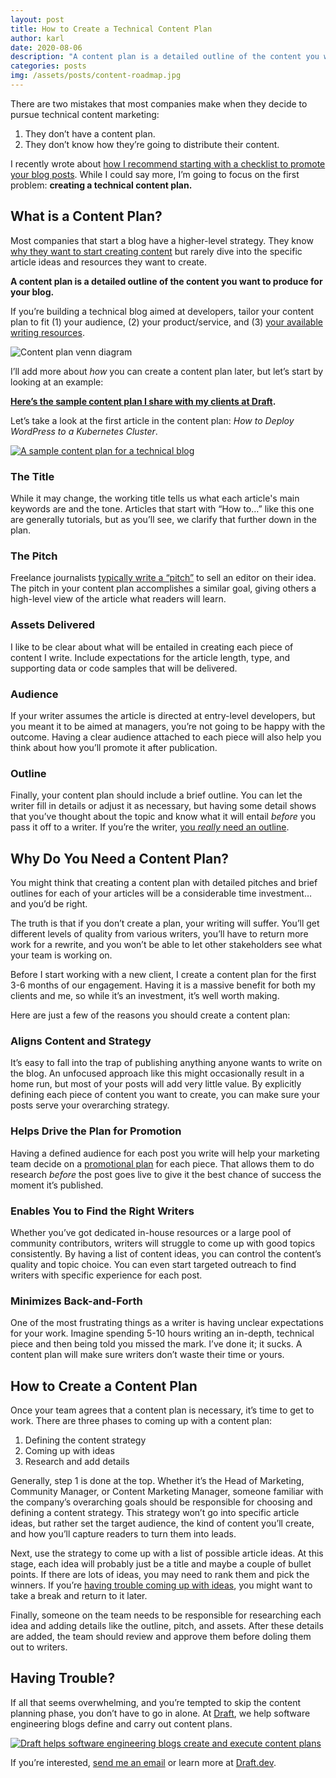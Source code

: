 ```yaml
---
layout: post
title: How to Create a Technical Content Plan
author: karl
date: 2020-08-06
description: "A content plan is a detailed outline of the content you want to produce for your blog. Having one will ensure your writers can execute on each piece you assign to them."
categories: posts
img: /assets/posts/content-roadmap.jpg
---
```


There are two mistakes that most companies make when they decide to pursue technical content marketing:

1. They don’t have a content plan.
2. They don’t know how they’re going to distribute their content.

I recently wrote about [how I recommend starting with a checklist to promote your blog posts](https://draft.dev/learn/posts/promotion). While I could say more, I’m going to focus on the first problem: **creating a technical content plan.**

## What is a Content Plan?
Most companies that start a blog have a higher-level strategy. They know [why they want to start creating content](https://draft.dev/learn/posts/three-questions) but rarely dive into the specific article ideas and resources they want to create.

**A content plan is a detailed outline of the content you want to produce for your blog.**

If you’re building a technical blog aimed at developers, tailor your content plan to fit (1) your audience, (2) your product/service, and (3) [your available writing resources](https://draft.dev/learn/posts/finding-motivating-writers).

![Content plan venn diagram](https://paper-attachments.dropbox.com/s_F441E89054A83B57C041C1D17C348447452B95959CF9639B694895FA57FBCD37_1596741802868_technical+content+venn+diagram.jpg)

I’ll add more about *how* you can create a content plan later, but let’s start by looking at an example:

[**Here’s the sample content plan I share with my clients at Draft**](https://docs.google.com/document/d/1c34luitmM8_njnjMBb-_oLkrSUGd_YNUyfl18bYJKkw/edit?usp=sharing)**.** 

Let’s take a look at the first article in the content plan: *How to Deploy WordPress to a Kubernetes Cluster*.

[![A sample content plan for a technical blog](https://paper-attachments.dropbox.com/s_F441E89054A83B57C041C1D17C348447452B95959CF9639B694895FA57FBCD37_1596677660238_Screen+Shot+2020-08-05+at+8.34.04+PM.png)]((https://docs.google.com/document/d/1c34luitmM8_njnjMBb-_oLkrSUGd_YNUyfl18bYJKkw/edit?usp=sharing))

<!-- signup -->

### The Title
While it may change, the working title tells us what each article's main keywords are and the tone. Articles that start with “How to…” like this one are generally tutorials, but as you’ll see, we clarify that further down in the plan.

### The Pitch
Freelance journalists [typically write a “pitch”](https://genprogress.org/how-to-write-a-pitch/) to sell an editor on their idea. The pitch in your content plan accomplishes a similar goal, giving others a high-level view of the article what readers will learn.

### Assets Delivered
I like to be clear about what will be entailed in creating each piece of content I write. Include expectations for the article length, type, and supporting data or code samples that will be delivered.

### Audience
If your writer assumes the article is directed at entry-level developers, but you meant it to be aimed at managers, you’re not going to be happy with the outcome. Having a clear audience attached to each piece will also help you think about how you’ll promote it after publication.

### Outline
Finally, your content plan should include a brief outline. You can let the writer fill in details or adjust it as necessary, but having some detail shows that you’ve thought about the topic and know what it will entail *before* you pass it off to a writer. If you’re the writer, [you *really* need an outline](https://education.seattlepi.com/importance-doing-outline-prior-writing-3570.html).

## Why Do You Need a Content Plan?
You might think that creating a content plan with detailed pitches and brief outlines for each of your articles will be a considerable time investment…and you’d be right.

The truth is that if you don’t create a plan, your writing will suffer. You’ll get different levels of quality from various writers, you’ll have to return more work for a rewrite, and you won’t be able to let other stakeholders see what your team is working on.

Before I start working with a new client, I create a content plan for the first 3-6 months of our engagement. Having it is a massive benefit for both my clients and me, so while it’s an investment, it’s well worth making.

Here are just a few of the reasons you should create a content plan:

### Aligns Content and Strategy
It’s easy to fall into the trap of publishing anything anyone wants to write on the blog. An unfocused approach like this might occasionally result in a home run, but most of your posts will add very little value. By explicitly defining each piece of content you want to create, you can make sure your posts serve your overarching strategy.

### Helps Drive the Plan for Promotion
Having a defined audience for each post you write will help your marketing team decide on a [promotional plan](https://draft.dev/learn/posts/promotion) for each piece. That allows them to do research *before* the post goes live to give it the best chance of success the moment it’s published.

### Enables You to Find the Right Writers
Whether you’ve got dedicated in-house resources or a large pool of community contributors, writers will struggle to come up with good topics consistently. By having a list of content ideas, you can control the content’s quality and topic choice. You can even start targeted outreach to find writers with specific experience for each post.

### Minimizes Back-and-Forth
One of the most frustrating things as a writer is having unclear expectations for your work. Imagine spending 5-10 hours writing an in-depth, technical piece and then being told you missed the mark. I’ve done it; it sucks. A content plan will make sure writers don’t waste their time or yours.

## How to Create a Content Plan
Once your team agrees that a content plan is necessary, it’s time to get to work. There are three phases to coming up with a content plan:

1. Defining the content strategy
2. Coming up with ideas
3. Research and add details

Generally, step 1 is done at the top. Whether it’s the Head of Marketing, Community Manager, or Content Marketing Manager, someone familiar with the company’s overarching goals should be responsible for choosing and defining a content strategy. This strategy won’t go into specific article ideas, but rather set the target audience, the kind of content you’ll create, and how you’ll capture readers to turn them into leads.

Next, use the strategy to come up with a list of possible article ideas. At this stage, each idea will probably just be a title and maybe a couple of bullet points. If there are lots of ideas, you may need to rank them and pick the winners. If you’re [having trouble coming up with ideas](https://draft.dev/learn/posts/ideas), you might want to take a break and return to it later.

Finally, someone on the team needs to be responsible for researching each idea and adding details like the outline, pitch, and assets. After these details are added, the team should review and approve them before doling them out to writers.

## Having Trouble?
If all that seems overwhelming, and you’re tempted to skip the content planning phase, you don’t have to go in alone. At [Draft](https://draft.dev), we help software engineering blogs define and carry out content plans.

[![Draft helps software engineering blogs create and execute content plans](https://paper-attachments.dropbox.com/s_F441E89054A83B57C041C1D17C348447452B95959CF9639B694895FA57FBCD37_1596741323580_Screen+Shot+2020-08-06+at+1.55.46+PM.png)](https://draft.dev)

If you’re interested, [send me an email](mailto:karl@draft.dev) or learn more at [Draft.dev](https://draft.dev).

